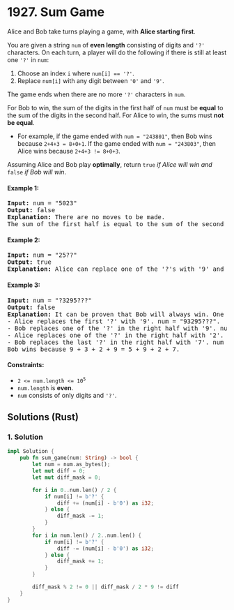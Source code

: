 # 1927. Sum Game
Alice and Bob take turns playing a game, with **Alice starting first**.

You are given a string `num` of **even length** consisting of digits and `'?'` characters. On each turn, a player will do the following if there is still at least one `'?'` in `num`:
1. Choose an index `i` where `num[i] == '?'`.
2. Replace `num[i]` with any digit between `'0'` and `'9'`.

The game ends when there are no more `'?'` characters in `num`.

For Bob to win, the sum of the digits in the first half of `num` must be **equal** to the sum of the digits in the second half. For Alice to win, the sums must **not be equal**.

* For example, if the game ended with `num = "243801"`, then Bob wins because `2+4+3 = 8+0+1`. If the game ended with `num = "243803"`, then Alice wins because `2+4+3 != 8+0+3`.

Assuming Alice and Bob play **optimally**, return `true` *if Alice will win and* `false` *if Bob will win*.

#### Example 1:
<pre>
<strong>Input:</strong> num = "5023"
<strong>Output:</strong> false
<strong>Explanation:</strong> There are no moves to be made.
The sum of the first half is equal to the sum of the second half: 5 + 0 = 2 + 3.
</pre>

#### Example 2:
<pre>
<strong>Input:</strong> num = "25??"
<strong>Output:</strong> true
<strong>Explanation:</strong> Alice can replace one of the '?'s with '9' and it will be impossible for Bob to make the sums equal.
</pre>

#### Example 3:
<pre>
<strong>Input:</strong> num = "?3295???"
<strong>Output:</strong> false
<strong>Explanation:</strong> It can be proven that Bob will always win. One possible outcome is:
- Alice replaces the first '?' with '9'. num = "93295???".
- Bob replaces one of the '?' in the right half with '9'. num = "932959??".
- Alice replaces one of the '?' in the right half with '2'. num = "9329592?".
- Bob replaces the last '?' in the right half with '7'. num = "93295927".
Bob wins because 9 + 3 + 2 + 9 = 5 + 9 + 2 + 7.
</pre>

#### Constraints:
* <code>2 <= num.length <= 10<sup>5</sup></code>
* `num.length` is **even**.
* `num` consists of only digits and `'?'`.

## Solutions (Rust)

### 1. Solution
```Rust
impl Solution {
    pub fn sum_game(num: String) -> bool {
        let num = num.as_bytes();
        let mut diff = 0;
        let mut diff_mask = 0;

        for i in 0..num.len() / 2 {
            if num[i] != b'?' {
                diff += (num[i] - b'0') as i32;
            } else {
                diff_mask -= 1;
            }
        }
        for i in num.len() / 2..num.len() {
            if num[i] != b'?' {
                diff -= (num[i] - b'0') as i32;
            } else {
                diff_mask += 1;
            }
        }

        diff_mask % 2 != 0 || diff_mask / 2 * 9 != diff
    }
}
```
